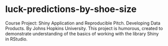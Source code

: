 # luck-predictions-by-shoe-size
Course Project: Shiny Application and Reproducible Pitch. Developing Data Products. By Johns Hopkins University.
This project is humorous, created to demonstrate understanding of the basics of working with the library Shiny in RStudio.
